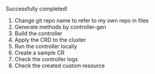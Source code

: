 Successfully completed!

1. Change git repo name to refer to my own repo in files
2. Generate methods by controller-gen
3. Build the controller
4. Apply the CRD to the cluster
5. Run the controller locally
6. Create a sample CR
7. Check the controller logs
8. Check the created custom resource

